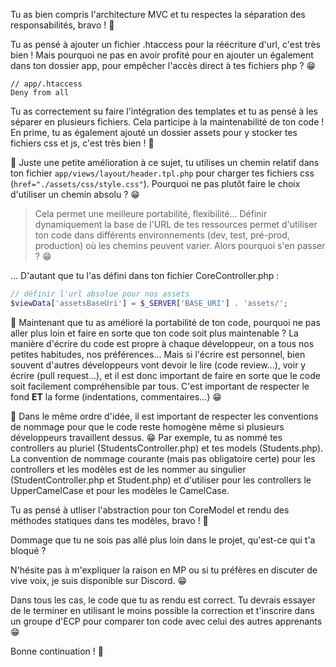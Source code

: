 Tu as bien compris l'architecture MVC et tu respectes la séparation des responsabilités, bravo ! 👏

Tu as pensé à ajouter un fichier .htaccess pour la réécriture d'url, c'est très bien ! Mais pourquoi ne pas en avoir profité pour en ajouter un également dans ton dossier app, pour empêcher l'accès direct à tes fichiers php ? 😁

```apacheconf
// app/.htaccess
Deny from all
```

Tu as correctement su faire l'intégration des templates et tu as pensé à les séparer en plusieurs fichiers. Cela participe à la maintenabilité de ton code ! En prime, tu as également ajouté un dossier assets pour y stocker tes fichiers css et js, c'est très bien ! 👏

🎁 Juste une petite amélioration à ce sujet, tu utilises un chemin relatif dans ton fichier `app/views/layout/header.tpl.php` pour charger tes fichiers css (`href="./assets/css/style.css"`). Pourquoi ne pas plutôt faire le choix d'utiliser un chemin absolu ? 😁

> Cela permet une meilleure portabilité, flexibilité... Définir dynamiquement la base de l'URL de tes ressources permet d'utiliser ton code dans différents environnements (dev, test, pré-prod, production) où les chemins peuvent varier.
> Alors pourquoi s'en passer ? 😁

... D'autant que tu l'as défini dans ton fichier CoreController.php :

```php
// définir l'url absolue pour nos assets
$viewData['assetsBaseUri'] = $_SERVER['BASE_URI'] . 'assets/';
```

🎁 Maintenant que tu as amélioré la portabilité de ton code, pourquoi ne pas aller plus loin et faire en sorte que ton code soit plus maintenable ?
La manière d'écrire du code est propre à chaque développeur, on a tous nos petites habitudes, nos préférences... Mais si l'écrire est personnel, bien souvent d'autres développeurs vont devoir le lire (code review...), voir y écrire (pull request...), et il est donc important de faire en sorte que le code soit facilement compréhensible par tous. C'est important de respecter le fond **ET** la forme (indentations, commentaires...) 😁

🎁 Dans le même ordre d'idée, il est important de respecter les conventions de nommage pour que le code reste homogène même si plusieurs développeurs travaillent dessus. 😁
Par exemple, tu as nommé tes controllers au pluriel (StudentsController.php) et tes models (Students.php). La convention de nommage courante (mais pas obligatoire certe) pour les controllers et les modèles est de les nommer au singulier (StudentController.php et Student.php) et d'utiliser pour les controllers le UpperCamelCase et pour les modèles le CamelCase.

Tu as pensé à utliser l'abstraction pour ton CoreModel et rendu des méthodes statiques dans tes modèles, bravo ! 👏

Dommage que tu ne sois pas allé plus loin dans le projet, qu'est-ce qui t'a bloqué ?

N'hésite pas à m'expliquer la raison en MP ou si tu préfères en discuter de vive voix, je suis disponible sur Discord. 😁

Dans tous les cas, le code que tu as rendu est correct. Tu devrais essayer de le terminer en utilisant le moins possible la correction et t'inscrire dans un groupe d'ECP pour comparer ton code avec celui des autres apprenants 😁

Bonne continuation ! 👋
